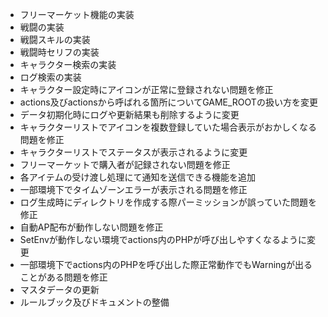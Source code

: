 - フリーマーケット機能の実装
- 戦闘の実装
- 戦闘スキルの実装
- 戦闘時セリフの実装
- キャラクター検索の実装
- ログ検索の実装
- キャラクター設定時にアイコンが正常に登録されない問題を修正
- actions及びactionsから呼ばれる箇所についてGAME_ROOTの扱い方を変更
- データ初期化時にログや更新結果も削除するように変更
- キャラクターリストでアイコンを複数登録していた場合表示がおかしくなる問題を修正
- キャラクターリストでステータスが表示されるように変更
- フリーマーケットで購入者が記録されない問題を修正
- 各アイテムの受け渡し処理にて通知を送信できる機能を追加
- 一部環境下でタイムゾーンエラーが表示される問題を修正
- ログ生成時にディレクトリを作成する際パーミッションが誤っていた問題を修正
- 自動AP配布が動作しない問題を修正
- SetEnvが動作しない環境でactions内のPHPが呼び出しやすくなるように変更
- 一部環境下でactions内のPHPを呼び出した際正常動作でもWarningが出ることがある問題を修正
- マスタデータの更新
- ルールブック及びドキュメントの整備
